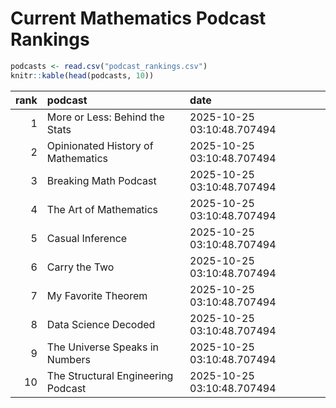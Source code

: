 # Current Mathematics Podcast Rankings


``` r
podcasts <- read.csv("podcast_rankings.csv")
knitr::kable(head(podcasts, 10))
```

| rank | podcast                            | date                       |
|-----:|:-----------------------------------|:---------------------------|
|    1 | More or Less: Behind the Stats     | 2025-10-25 03:10:48.707494 |
|    2 | Opinionated History of Mathematics | 2025-10-25 03:10:48.707494 |
|    3 | Breaking Math Podcast              | 2025-10-25 03:10:48.707494 |
|    4 | The Art of Mathematics             | 2025-10-25 03:10:48.707494 |
|    5 | Casual Inference                   | 2025-10-25 03:10:48.707494 |
|    6 | Carry the Two                      | 2025-10-25 03:10:48.707494 |
|    7 | My Favorite Theorem                | 2025-10-25 03:10:48.707494 |
|    8 | Data Science Decoded               | 2025-10-25 03:10:48.707494 |
|    9 | The Universe Speaks in Numbers     | 2025-10-25 03:10:48.707494 |
|   10 | The Structural Engineering Podcast | 2025-10-25 03:10:48.707494 |
